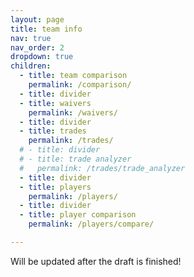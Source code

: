 ```yaml
---
layout: page
title: team info
nav: true
nav_order: 2
dropdown: true
children:
  - title: team comparison
    permalink: /comparison/
  - title: divider
  - title: waivers
    permalink: /waivers/
  - title: divider
  - title: trades
    permalink: /trades/
  # - title: divider
  # - title: trade analyzer
  #   permalink: /trades/trade_analyzer
  - title: divider
  - title: players
    permalink: /players/
  - title: divider
  - title: player comparison
    permalink: /players/compare/

---
```


Will be updated after the draft is finished!